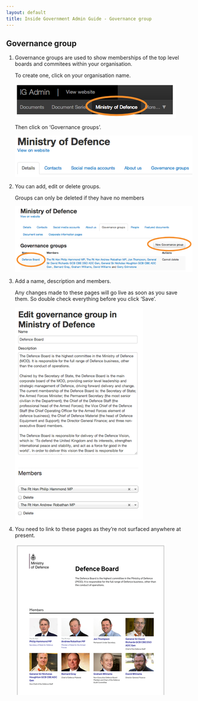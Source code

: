 ```yaml
---
layout: default
title: Inside Government Admin Guide - Governance group
---
```


## Governance group

1. Governance groups are used to show memberships of the top level boards and commitees within your organisation. 

	To create one, click on your organisation name.
	
	![Governance group 1](governance-group-1.png)
	
	Then click on ‘Governance groups’.
	
	![Governance group 2](governance-group-2.png)
	
2. You can add, edit or delete groups.

	Groups can only be deleted if they have no members
	
	![Governance group 3](governance-group-3.png)
	
3. Add a name, description and members.

	Any changes made to these pages will go live as soon as you save them. So double check everything before you click ‘Save’.
	
	![Governance group 4](governance-group-4.png)
	
4. You need to link to these pages as they’re not surfaced anywhere at present.

	![Governance group 5](governance-group-5.png)